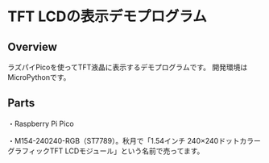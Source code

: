 # TFT LCDの表示デモプログラム
## Overview
ラズパイPicoを使ってTFT液晶に表示するデモプログラムです。
開発環境はMicroPythonです。

## Parts
・Raspberry Pi Pico

・M154-240240-RGB（ST7789）。秋月で「1.54インチ 240×240ドットカラーグラフィックTFT LCDモジュール」という名前で売ってます。
